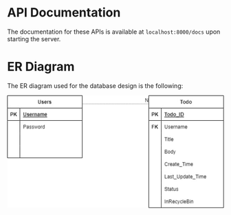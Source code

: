 # API Documentation
The documentation for these APIs is available at `localhost:8000/docs` upon starting the server.
# ER Diagram
The ER diagram used for the database design is the following:

![ER_Diagram](./public/ER%20todo.jpg)
